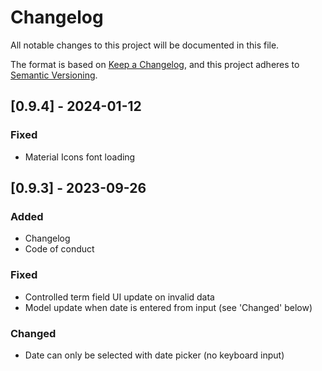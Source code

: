 # Changelog

All notable changes to this project will be documented in this file.

The format is based on [Keep a Changelog](https://keepachangelog.com/en/1.0.0/),
and this project adheres to [Semantic Versioning](https://semver.org/spec/v2.0.0.html).

## [0.9.4] - 2024-01-12

### Fixed

- Material Icons font loading

## [0.9.3] - 2023-09-26

### Added

- Changelog
- Code of conduct

### Fixed

- Controlled term field UI update on invalid data
- Model update when date is entered from input (see 'Changed' below)

### Changed

- Date can only be selected with date picker (no keyboard input)
